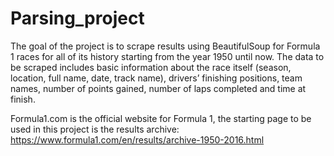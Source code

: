 # Parsing_project
The goal of the project is to scrape results using BeautifulSoup for Formula 1 races for all of its history starting from the year 1950 until now. The data to be scraped includes basic information about the race itself (season, location, full name, date, track name), drivers’ finishing positions, team names, number of points gained, number of laps completed and time at finish.

Formula1.com is the official website for Formula 1, the starting page to be used in this project is the results archive: https://www.formula1.com/en/results/archive-1950-2016.html
